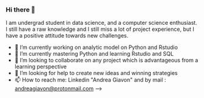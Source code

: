 ### Hi there 👋

I am undergrad student in data science, and a computer science enthusiast. 
I still have a raw knowledge and I still miss a lot of project experience, but I have a positive attitude towards new challenges. 

- 🔭 I’m currently working on analytic model on Python and Rstudio
- 🌱 I’m currently mastering Python and learning Rstudio and SQL 
- 👯 I’m looking to collaborate on any project which is advantageous from a learning perspective 
- 🤔 I’m looking for help to create new ideas and winning strategies 
- 📫 How to reach me: Linkedin "Andrea Giavon" and by mail : andreagiavon@protonmail.com
-->
